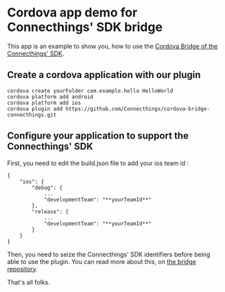 # Cordova app demo for Connecthings' SDK bridge

This app is an example to show you, how to use the [Cordova Bridge of the Connecthings' SDK](https://github.com/Connecthings/cordova-bridge-connecthings).

## Create a cordova application with our plugin 

```
cordova create yourFolder com.example.hello HelloWorld
cordova platform add android 
cordova platform add ios
cordova plugin add https://github.com/Connecthings/cordova-bridge-connecthings.git
```

## Configure your application to support the Connecthings' SDK

First, you need to edit the build.json file to add your ios team id :

```
{
	"ios": {
		"debug": {
			...
			"developmentTeam": "**yourTeamId**"
		},
		"release": {
			...
			"developmentTeam": "**yourTeamId**"
		}
	}
}
```

Then, you need to seize the Connecthings' SDK identifiers before being able to use the plugin. You can read more about this, on [the bridge repository](https://github.com/Connecthings/cordova-bridge-connecthings#initialization). 

That's all folks.
